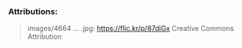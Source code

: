 ### Attributions:

> images/4664 ... .jpg:
> https://flic.kr/p/87diGx  Creative Commons Attribution
